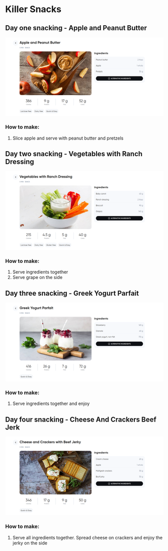 # Killer Snacks

## Day one snacking - Apple and Peanut Butter

![alt](/Snack/img/appleAndPeanutButter.png)

### How to make:

1. Slice apple and serve with peanut butter and pretzels

## Day two snacking - Vegetables with Ranch Dressing

![alt](/Snack/img/vegitablesWithRanchDressing.png)
### How to make:

1. Serve ingredients together
2. Serve grape on the side


## Day three snacking - Greek Yogurt Parfait

![alt](/Snack/img/greekYogurtParfait.png)

### How to make:

1. Serve ingredients together and enjoy


## Day four snacking - Cheese And Crackers Beef Jerk

![alt](/Snack/img/cheeseAndCrackersBeefJerk.png)

### How to make:

1. Serve all ingredients together. Spread cheese on crackers and enjoy the jerky on the side